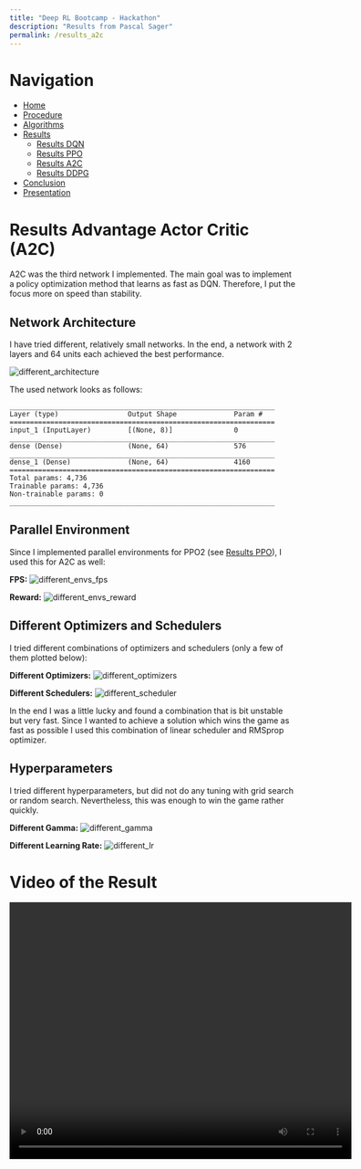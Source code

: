 ```yaml
---
title: "Deep RL Bootcamp - Hackathon"
description: "Results from Pascal Sager"
permalink: /results_a2c
---
```


# Navigation
- [Home](/rl-bootcamp-hackathon/)
- [Procedure](/rl-bootcamp-hackathon/procedure)
- [Algorithms](/rl-bootcamp-hackathon/algorithms)
- [Results](/rl-bootcamp-hackathon/results)
  - [Results DQN](/rl-bootcamp-hackathon/results_dqn)
  - [Results PPO](/rl-bootcamp-hackathon/results_ppo2)
  - [Results A2C](/rl-bootcamp-hackathon/results_a2c)
  - [Results DDPG](/rl-bootcamp-hackathon/results_ddpg)
- [Conclusion](/rl-bootcamp-hackathon/conclusion)
- [Presentation](/rl-bootcamp-hackathon/presentation)



# Results Advantage Actor Critic (A2C)
A2C was the third network I implemented. The main goal was to implement a policy optimization method that learns as fast as DQN. 
Therefore, I put the focus more on speed than stability.

## Network Architecture
I have tried different, relatively small networks. In the end, a network with 2 layers and 64 units each achieved the best performance.

<img src="\rl-bootcamp-hackathon\assets\images\a2c\different_architecture.png" alt="different_architecture"/>

The used network looks as follows:

```
_________________________________________________________________
Layer (type)                 Output Shape              Param #   
=================================================================
input_1 (InputLayer)         [(None, 8)]               0         
_________________________________________________________________
dense (Dense)                (None, 64)                576       
_________________________________________________________________
dense_1 (Dense)              (None, 64)                4160      
=================================================================
Total params: 4,736
Trainable params: 4,736
Non-trainable params: 0
_________________________________________________________________
```

## Parallel Environment
Since I implemented parallel environments for PPO2 (see [Results PPO](/results_ppo2)), I used this for A2C as well:

**FPS:**
<img src="\rl-bootcamp-hackathon\assets\images\a2c\different_envs_fps.png" alt="different_envs_fps"/>

**Reward:**
<img src="\rl-bootcamp-hackathon\assets\images\a2c\different_envs_reward.png" alt="different_envs_reward"/>

## Different Optimizers and Schedulers

I tried different combinations of optimizers and schedulers (only a few of them plotted below):

**Different Optimizers:**
<img src="\rl-bootcamp-hackathon\assets\images\a2c\different_optimizers.png" alt="different_optimizers"/>

**Different Schedulers:**
<img src="\rl-bootcamp-hackathon\assets\images\a2c\different_scheduler.png" alt="different_scheduler"/>

In the end I was a little lucky and found a combination that is bit unstable but very fast. Since I wanted to achieve a 
solution which wins the game as fast as possible I used this combination of linear scheduler and RMSprop optimizer.

## Hyperparameters
I tried different hyperparameters, but did not do any tuning with grid search or random search. Nevertheless, this was enough to win the game rather quickly.

**Different Gamma:**
<img src="\rl-bootcamp-hackathon\assets\images\a2c\different_gamma.png" alt="different_gamma"/>

**Different Learning Rate:**
<img src="\rl-bootcamp-hackathon\assets\images\a2c\different_lr.png" alt="different_lr"/>

# Video of the Result
<video width="600" height="450" controls>
  <source src="\rl-bootcamp-hackathon\assets\videos\a2c\a2c.mp4" type="video/mp4">
Your browser does not support the video tag.
</video>